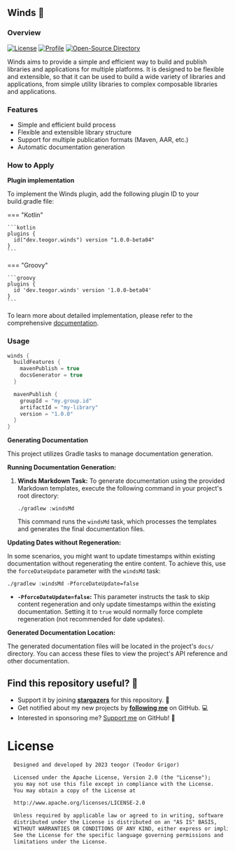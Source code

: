 ## Winds 🍃

### Overview

[![License](https://img.shields.io/badge/License-Apache%202.0-blue.svg)](https://opensource.org/licenses/Apache-2.0)
[![Profile](https://source.teogor.dev/badges/teogor-github.svg)](https://github.com/teogor)
[![Open-Source Directory](https://source.teogor.dev/badges/teogor-dev.svg)](https://source.teogor.dev)

Winds aims to provide a simple and efficient way to build and publish libraries and applications for
multiple platforms. It is designed to be flexible and extensible, so that it can be used to build a
wide variety of libraries and applications, from simple utility libraries to complex composable
libraries and applications.

### Features

* Simple and efficient build process
* Flexible and extensible library structure
* Support for multiple publication formats (Maven, AAR, etc.)
* Automatic documentation generation

### How to Apply

**Plugin implementation**

To implement the Winds plugin, add the following plugin ID to your build.gradle file:

=== "Kotlin"

    ```kotlin
    plugins {
      id("dev.teogor.winds") version "1.0.0-beta04"
    }
    ```

=== "Groovy"

    ```groovy
    plugins {
      id 'dev.teogor.winds' version '1.0.0-beta04'
    }
    ```

To learn more about detailed implementation, please refer to the
comprehensive [documentation](releases.md).

### Usage

```kotlin
winds {
  buildFeatures {
    mavenPublish = true
    docsGenerator = true
  }

  mavenPublish {
    groupId = "my.group.id"
    artifactId = "my-library"
    version = "1.0.0"
  }
}
```

**Generating Documentation**

This project utilizes Gradle tasks to manage documentation generation.

**Running Documentation Generation:**

1. **Winds Markdown Task:**
   To generate documentation using the provided Markdown templates, execute the following command in
   your project's root directory:

   ```shell
   ./gradlew :windsMd
   ```

   This command runs the `windsMd` task, which processes the templates and generates the final
   documentation files.

**Updating Dates without Regeneration:**

In some scenarios, you might want to update timestamps within existing documentation without
regenerating the entire content. To achieve this, use the `forceDateUpdate` parameter with
the `windsMd` task:

   ```shell
   ./gradlew :windsMd -PforceDateUpdate=false
   ```

- **`-PforceDateUpdate=false`:** This parameter instructs the task to skip content regeneration and
  only update timestamps within the existing documentation. Setting it to `true` would normally
  force complete regeneration (not recommended for date updates).

**Generated Documentation Location:**

The generated documentation files will be located in the project's `docs/` directory. You can
access these files to view the project's API reference and other documentation.

## Find this repository useful? 🩷

* Support it by joining __[stargazers](https://github.com/teogor/winds/stargazers)__ for this
  repository. 📁
* Get notified about my new projects by __[following me](https://github.com/teogor)__ on GitHub. 💻
* Interested in sponsoring me? [Support me](sponsor.md) on GitHub! 🤝

# License

```xml
  Designed and developed by 2023 teogor (Teodor Grigor)

  Licensed under the Apache License, Version 2.0 (the "License");
  you may not use this file except in compliance with the License.
  You may obtain a copy of the License at

  http://www.apache.org/licenses/LICENSE-2.0

  Unless required by applicable law or agreed to in writing, software
  distributed under the License is distributed on an "AS IS" BASIS,
  WITHOUT WARRANTIES OR CONDITIONS OF ANY KIND, either express or implied.
  See the License for the specific language governing permissions and
  limitations under the License.
```
